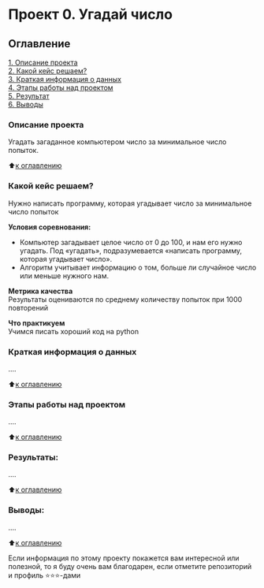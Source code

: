# Проект 0. Угадай число

## Оглавление  
[1. Описание проекта](https://github.com/Oleg0PYTHON/sf_data_science/blob/main/project_0/README.md#Описание-проекта)  
[2. Какой кейс решаем?](https://github.com/Oleg0PYTHON/sf_data_science/blob/main/project_0/README.md#Какой-кейс-решаем)  
[3. Краткая информация о данных](https://github.com/Oleg0PYTHON/sf_data_science/blob/main/project_0/README.md#Краткая-информация-о-данных)  
[4. Этапы работы над проектом](https://github.com/Oleg0PYTHON/sf_data_science/blob/main/project_0/README.md#Этапы-работы-над-проектом)  
[5. Результат](https://github.com/Oleg0PYTHON/sf_data_science/blob/main/project_0/README.md#Результат)    
[6. Выводы](https://github.com/Oleg0PYTHON/sf_data_science/blob/main/project_0/README.md#Выводы) 

### Описание проекта    
Угадать загаданное компьютером число за минимальное число попыток.

:arrow_up:[к оглавлению](_)


### Какой кейс решаем?    
Нужно написать программу, которая угадывает число за минимальное число попыток

**Условия соревнования:**  
- Компьютер загадывает целое число от 0 до 100, и нам его нужно угадать. Под «угадать», подразумевается «написать программу, которая угадывает число».
- Алгоритм учитывает информацию о том, больше ли случайное число или меньше нужного нам.

**Метрика качества**     
Результаты оцениваются по среднему количеству попыток при 1000 повторений

**Что практикуем**     
Учимся писать хороший код на python


### Краткая информация о данных
....
  
:arrow_up:[к оглавлению](.README.md#Оглавление)


### Этапы работы над проектом  
....

:arrow_up:[к оглавлению](.README.md#Оглавление)


### Результаты:  
....

:arrow_up:[к оглавлению](.README.md#Оглавление)


### Выводы:  
....

:arrow_up:[к оглавлению](.README.md#Оглавление)


Если информация по этому проекту покажется вам интересной или полезной, то я буду очень вам благодарен, если отметите репозиторий и профиль ⭐️⭐️⭐️-дами